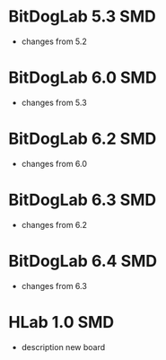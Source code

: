 
# BitDogLab 5.3 SMD 

* changes from 5.2

# BitDogLab 6.0 SMD 

* changes from 5.3

# BitDogLab 6.2 SMD 

* changes from 6.0

# BitDogLab 6.3 SMD 

* changes from 6.2

# BitDogLab 6.4 SMD 

* changes from 6.3

# HLab 1.0 SMD 

* description new board